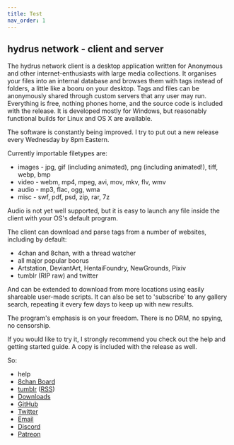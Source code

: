 ```yaml
---
title: Test
nav_order: 1
---
```


## hydrus network - client and server

The hydrus network client is a desktop application written for Anonymous and other internet-enthusiasts with large media collections. It organises your files into an internal database and browses them with tags instead of folders, a little like a booru on your desktop. Tags and files can be anonymously shared through custom servers that any user may run. Everything is free, nothing phones home, and the source code is included with the release. It is developed mostly for Windows, but reasonably functional builds for Linux and OS X are available.

The software is constantly being improved. I try to put out a new release every Wednesday by 8pm Eastern.

Currently importable filetypes are:
- images - jpg, gif (including animated), png (including animated!), tiff, webp, bmp
- video - webm, mp4, mpeg, avi, mov, mkv, flv, wmv
- audio - mp3, flac, ogg, wma
- misc - swf, pdf, psd, zip, rar, 7z

Audio is not yet well supported, but it is easy to launch any file inside the client with your OS's default program.

The client can download and parse tags from a number of websites, including by default:
- 4chan and 8chan, with a thread watcher
- all major popular boorus
- Artstation, DeviantArt, HentaiFoundry, NewGrounds, Pixiv
- tumblr (RIP raw) and twitter

And can be extended to download from more locations using easily shareable user-made scripts. It can also be set to 'subscribe' to any gallery search, repeating it every few days to keep up with new results.

The program's emphasis is on your freedom. There is no DRM, no spying, no censorship.

If you would like to try it, I strongly recommend you check out the help and getting started guide. A copy is included with the release as well.

So:
- help
- [8chan Board](https://8ch.net/hydrus)
- [tumblr](http://hydrus.tumblr.com/) ([RSS](http://hydrus.tumblr.com/rss))
- [Downloads](https://github.com/hydrusnetwork/hydrus/releases)
- [GitHub](https://github.com/hydrusnetwork/hydrus)
- [Twitter](https://twitter.com/hydrusnetwork)
- [Email](mailto:hydrus.admin@gmail.com)
- [Discord](https://discord.gg/3H8UTpb)
- [Patreon](https://www.patreon.com/hydrus_dev)
